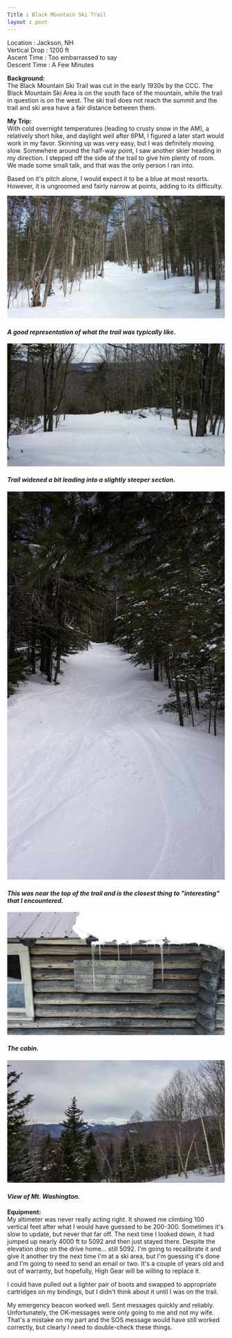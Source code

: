 ```yaml
---
Title : Black Mountain Ski Trail
layout : post
---
```


Location : Jackson, NH<br/>
Vertical Drop : 1200 ft<br/>
Ascent Time : Too embarrassed to say<br/>
Descent Time : A Few Minutes<br/>

**Background:**   
The Black Mountain Ski Trail was cut in the early 1930s by the CCC.  The Black Mountain Ski Area is on the south face of the mountain, while the trail in question is on the west.  The ski trail does not reach the summit and the trail and ski area have a fair distance between them.

**My Trip:**   
With cold overnight temperatures (leading to crusty snow in the AM), a relatively short hike, and daylight well after 6PM, I figured a later start would work in my favor.  Skinning up was very easy, but I was definitely moving slow.  Somewhere around the half-way point, I saw another skier heading in my direction.  I stepped off the side of the trail to give him plenty of room.  We made some small talk, and that was the only person I ran into.

Based on it\'s pitch alone, I would expect it to be a blue at most resorts.  However, it is ungroomed and fairly narrow at points, adding to its difficulty.

<img src="/assets/blackmtn_1.jpg" class="img-responsive" alt="Bottom half of the trail">
<h4><div class="small text-center"><em>A good representation of what the trail was typically like.</em></div></h4>

<img src="/assets/blackmtn_2.jpg" class="img-responsive" alt="Bottom half of the trail">
<h4><div class="small text-center"><em>Trail widened a bit leading into a slightly steeper section.</em></div></h4>

<img src="/assets/blackmtn_3.jpg" class="img-responsive" alt="Bottom half of the trail">
<h4><div class="small text-center"><em>This was near the top of the trail and is the closest thing to "interesting" that I encountered.</em></div></h4>

<img src="/assets/blackmtn_4.jpg" class="img-responsive" alt="Bottom half of the trail">
<h4><div class="small text-center"><em>The cabin.</em></div></h4>

<img src="/assets/blackmtn_5.jpg" class="img-responsive" alt="Bottom half of the trail">
<h4><div class="small text-center"><em>View of Mt. Washington.</em></div></h4>

**Equipment:**  
My altimeter was never really acting right.  It showed me climbing 100 vertical feet after what I would have guessed to be 200-300.  Sometimes it\'s slow to update, but never that far off. The next time I looked down, it had jumped up nearly 4000 ft to 5092 and then just stayed there.  Despite the elevation drop on the drive home.\.\. still 5092.  I\'m going to recalibrate it and give it another try the next time I\'m at a ski area, but I\'m guessing it\'s done and I\'m going to need to send an email or two.  It\'s a couple of years old and out of warranty, but hopefully, High Gear will be willing to replace it.  

I could have pulled out a lighter pair of boots and swapped to appropriate cartridges on my bindings, but I didn\'t think about it until I was on the trail.  

My emergency beacon worked well.  Sent messages quickly and reliably.  Unfortunately, the OK-messages were only going to me and not my wife.  That\'s a mistake on my part and the SOS message would have still worked correctly, but clearly I need to double-check these things.  

